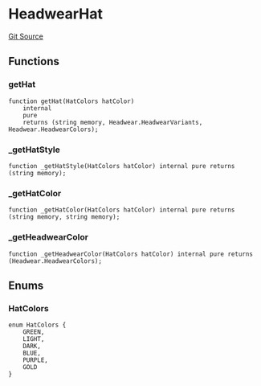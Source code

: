 # HeadwearHat
[Git Source](https://github.com/digiv3rse/protocol-contracts/blob/78826068117a4eb9f5d01837d2d88deb72b92ea0/contracts/libraries/svgs/Profile/Headwear/HeadwearHat.sol)


## Functions
### getHat


```solidity
function getHat(HatColors hatColor)
    internal
    pure
    returns (string memory, Headwear.HeadwearVariants, Headwear.HeadwearColors);
```

### _getHatStyle


```solidity
function _getHatStyle(HatColors hatColor) internal pure returns (string memory);
```

### _getHatColor


```solidity
function _getHatColor(HatColors hatColor) internal pure returns (string memory, string memory);
```

### _getHeadwearColor


```solidity
function _getHeadwearColor(HatColors hatColor) internal pure returns (Headwear.HeadwearColors);
```

## Enums
### HatColors

```solidity
enum HatColors {
    GREEN,
    LIGHT,
    DARK,
    BLUE,
    PURPLE,
    GOLD
}
```

